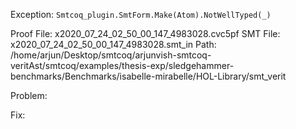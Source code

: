 Exception: `Smtcoq_plugin.SmtForm.Make(Atom).NotWellTyped(_)`

Proof File: x2020_07_24_02_50_00_147_4983028.cvc5pf
SMT File: x2020_07_24_02_50_00_147_4983028.smt_in
Path: /home/arjun/Desktop/smtcoq/arjunvish-smtcoq-veritAst/smtcoq/examples/thesis-exp/sledgehammer-benchmarks/Benchmarks/isabelle-mirabelle/HOL-Library/smt_verit

Problem:

Fix:
